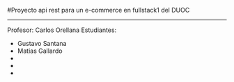 #Proyecto api rest para un e-commerce en fullstack1 del DUOC

---

Profesor: Carlos Orellana
Estudiantes:
 - Gustavo Santana
 - Matias Gallardo
 -
 -
 -